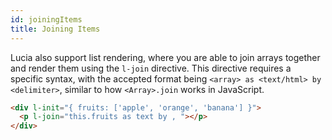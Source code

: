 ```yaml
---
id: joiningItems
title: Joining Items
---
```


Lucia also support list rendering, where you are able to join arrays together and render them using the `l-join` directive. This directive requires a specific syntax, with the accepted format being `<array> as <text/html> by <delimiter>`, similar to how `<Array>.join` works in JavaScript.

```html
<div l-init="{ fruits: ['apple', 'orange', 'banana'] }">
  <p l-join="this.fruits as text by , "></p>
</div>
```
